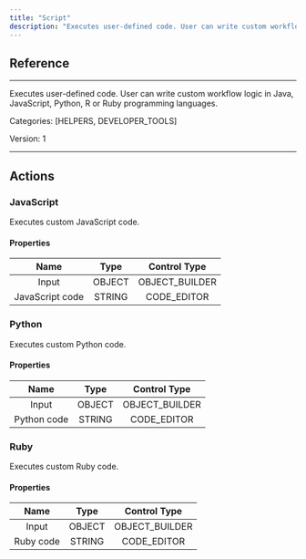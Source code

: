```yaml
---
title: "Script"
description: "Executes user-defined code. User can write custom workflow logic in Java, JavaScript, Python, R or Ruby programming languages."
---
```

## Reference
<hr />

Executes user-defined code. User can write custom workflow logic in Java, JavaScript, Python, R or Ruby programming languages.

Categories: [HELPERS, DEVELOPER_TOOLS]

Version: 1

<hr />






## Actions


### JavaScript
Executes custom JavaScript code.

#### Properties

|      Name      |     Type     |     Control Type     |
|:--------------:|:------------:|:--------------------:|
| Input | OBJECT | OBJECT_BUILDER  |
| JavaScript code | STRING | CODE_EDITOR  |




### Python
Executes custom Python code.

#### Properties

|      Name      |     Type     |     Control Type     |
|:--------------:|:------------:|:--------------------:|
| Input | OBJECT | OBJECT_BUILDER  |
| Python code | STRING | CODE_EDITOR  |




### Ruby
Executes custom Ruby code.

#### Properties

|      Name      |     Type     |     Control Type     |
|:--------------:|:------------:|:--------------------:|
| Input | OBJECT | OBJECT_BUILDER  |
| Ruby code | STRING | CODE_EDITOR  |




